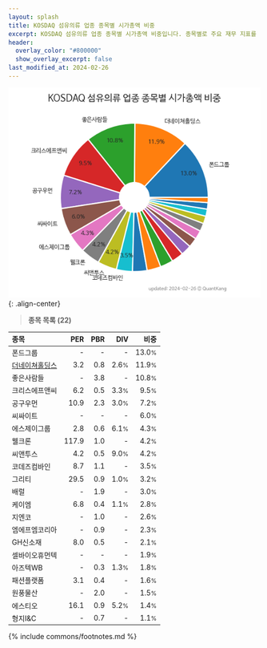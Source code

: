 ```yaml
---
layout: splash
title: KOSDAQ 섬유의류 업종 종목별 시가총액 비중
excerpt: KOSDAQ 섬유의류 업종 종목별 시가총액 비중입니다. 종목별로 주요 재무 지표를 함께 표시합니다.
header:
  overlay_color: "#800000"
  show_overlay_excerpt: false
last_modified_at: 2024-02-26
---
```



![KOSDAQ 섬유의류 업종 종목별 시가총액 비중](/stats/sector/images/kosdaq_업종_섬유의류_종목.png){: .align-center}


> **종목 목록 (22)**<a id="list"></a>

| **종목** | **PER** | **PBR** | **DIV** | **비중** |
| :------- | ------: | ------: | ------: | -------: |
| 폰드그룹 | - | - | - | 13.0<small>%</small> |
| [더네이쳐홀딩스](/298540/) | 3.2 | 0.8 | 2.6<small>%</small> | 11.9<small>%</small> |
| 좋은사람들 | - | 3.8 | - | 10.8<small>%</small> |
| 크리스에프앤씨 | 6.2 | 0.5 | 3.3<small>%</small> | 9.5<small>%</small> |
| 공구우먼 | 10.9 | 2.3 | 3.0<small>%</small> | 7.2<small>%</small> |
| 씨싸이트 | - | - | - | 6.0<small>%</small> |
| 에스제이그룹 | 2.8 | 0.6 | 6.1<small>%</small> | 4.3<small>%</small> |
| 웰크론 | 117.9 | 1.0 | - | 4.2<small>%</small> |
| 씨앤투스 | 4.2 | 0.5 | 9.0<small>%</small> | 4.2<small>%</small> |
| 코데즈컴바인 | 8.7 | 1.1 | - | 3.5<small>%</small> |
| 그리티 | 29.5 | 0.9 | 1.0<small>%</small> | 3.2<small>%</small> |
| 배럴 | - | 1.9 | - | 3.0<small>%</small> |
| 케이엠 | 6.8 | 0.4 | 1.1<small>%</small> | 2.8<small>%</small> |
| 지엔코 | - | 1.0 | - | 2.6<small>%</small> |
| 엠에프엠코리아 | - | 0.9 | - | 2.3<small>%</small> |
| GH신소재 | 8.0 | 0.5 | - | 2.1<small>%</small> |
| 셀바이오휴먼텍 | - | - | - | 1.9<small>%</small> |
| 아즈텍WB | - | 0.3 | 1.3<small>%</small> | 1.8<small>%</small> |
| 패션플랫폼 | 3.1 | 0.4 | - | 1.6<small>%</small> |
| 원풍물산 | - | 2.0 | - | 1.5<small>%</small> |
| 에스티오 | 16.1 | 0.9 | 5.2<small>%</small> | 1.4<small>%</small> |
| 형지I&C | - | 0.7 | - | 1.1<small>%</small> |

{% include commons/footnotes.md %}